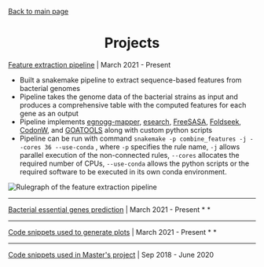 [Back to main page](./../README.md)

<h1 align="center">Projects</h1>

[Feature extraction pipeline](https://github.com/microbial-pangenomes-lab/gene_essentiality_features) | March 2021 - Present
* Built a snakemake pipeline to extract sequence-based features from bacterial genomes
* Pipeline takes the genome data of the bacterial strains as input and produces a comprehensive table with the computed features for each gene as an output
* Pipeline implements [egnogg-mapper](https://github.com/eggnogdb/eggnog-mapper), [esearch](https://joshuadull.github.io/APIs-for-Libraries/08-NCBI-E-Utilities/index.html), [FreeSASA](https://freesasa.github.io/), [Foldseek](https://github.com/steineggerlab/foldseek), [CodonW](https://codonw.sourceforge.net/), and [GOATOOLS](https://github.com/tanghaibao/goatools) along with custom python scripts
* Pipeline can be run with command `snakemake -p combine_features -j --cores 36 --use-conda` , where `-p` specifies the rule name, `-j` allows parallel execution of the non-connected rules, `--cores` allocates the required number of CPUs, `--use-conda` allows the python scripts or the required software to be executed in its own conda environment.

![Rulegraph of the feature extraction pipeline](https://github.com/ddjamalova/ddjamalova.github.io/plots/pipeline.png)

---

[Bacterial essential genes prediction](https://github.com/HelmholtzAI-Consultants-Munich/gene-essentiality-prediction) | March 2021 - Present
* 
* 

---

[Code snippets used to generate plots](https://github.com/ddjamalova/gene-essentiality-prediction-plots) | March 2021 - Present
* 
* 

---

[Code snippets used in Master's project](https://github.com/ddjamalova/Pangenome) | Sep 2018 - June 2020